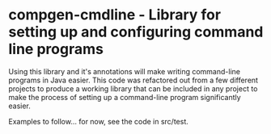 compgen-cmdline - Library for setting up and configuring command line programs
========

Using this library and it's annotations will make writing command-line programs in Java 
easier. This code was refactored out from a few different projects to produce a working 
library that can be included in any project to make the process of setting up a command-line
program significantly easier.

Examples to follow... for now, see the code in src/test.
